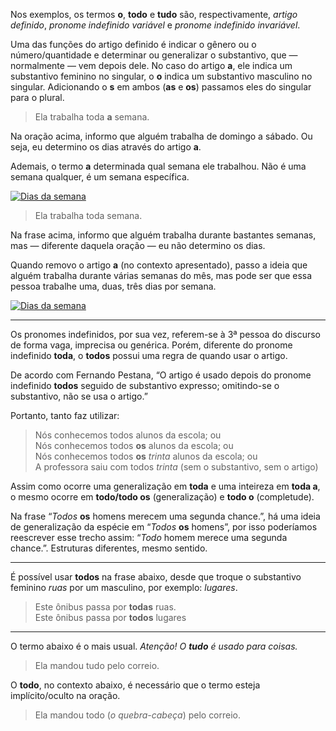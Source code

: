 Nos exemplos, os termos **o**, **todo** e **tudo** são, respectivamente, *artigo definido*, *pronome indefinido variável* e *pronome indefinido invariável*.

Uma das funções do artigo definido é indicar o gênero ou o número/quantidade e determinar ou generalizar o substantivo, que — normalmente — vem depois dele. No caso do artigo **a**, ele indica um substantivo feminino no singular, o **o** indica um substantivo masculino no singular. Adicionando o **s** em ambos (**as** e **os**) passamos eles do singular para o plural.

 > Ela trabalha toda **a** semana.

Na oração acima, informo que alguém trabalha de domingo a sábado. Ou seja, eu determino os dias através do artigo **a**.

Ademais, o termo **a** determinada qual semana ele trabalhou. Não é uma semana qualquer, é um semana específica.

[![Dias da semana](https://i.postimg.cc/cHJpD1Hn/image.png)](https://postimg.cc/gwftjW3z)

 > Ela trabalha toda semana.

Na frase acima, informo que alguém trabalha durante bastantes semanas, mas — diferente daquela oração — eu não determino os dias.

Quando removo o artigo **a** (no contexto apresentado), passo a ideia que alguém trabalha durante várias semanas do mês, mas pode ser que essa pessoa trabalhe uma, duas, três dias por semana.

[![Dias da semana](https://i.postimg.cc/W1gq3Tsg/image.png)](https://postimg.cc/DSfwpVJw)

------------

Os pronomes indefinidos, por sua vez, referem-se à 3ª pessoa do discurso de forma vaga, imprecisa ou genérica. Porém, diferente do pronome indefinido **toda**, o **todos** possui uma regra de quando usar o artigo.

De acordo com Fernando Pestana, “O artigo é usado depois do pronome indefinido **todos** seguido de substantivo expresso; omitindo-se o substantivo, não se usa o artigo.”

Portanto, tanto faz utilizar:

 > Nós conhecemos todos alunos da escola; ou<br>
 > Nós conhecemos todos **os** alunos da escola; ou<br>
 > Nós conhecemos todos **os** *trinta* alunos da escola; ou<br>
 > A professora saiu com todos *trinta* (sem o substantivo, sem o artigo)

Assim como ocorre uma generalização em **toda** e uma inteireza em **toda a**, o mesmo ocorre em **todo/todo os** (generalização) e **todo o** (completude).

Na frase “*Todos* **os** homens merecem uma segunda chance.”, há uma ideia de generalização da espécie em “*Todos* **os** homens”, por isso poderíamos reescrever esse trecho assim: “*Todo* homem merece uma segunda chance.”. Estruturas diferentes, mesmo sentido.

---------

É possível usar **todos** na frase abaixo, desde que troque o substantivo feminino *ruas* por um masculino, por exemplo: *lugares*.

 > Este ônibus passa por **todas** ruas.<br>
 > Este ônibus passa por **todos** lugares

-----------

O termo abaixo é o mais usual. *Atenção! O **tudo** é usado para *coisas*.*

 > Ela mandou tudo pelo correio.

O **todo**, no contexto abaixo, é necessário que o termo esteja implícito/oculto na oração.

 > Ela mandou todo (*o quebra-cabeça*) pelo correio.
